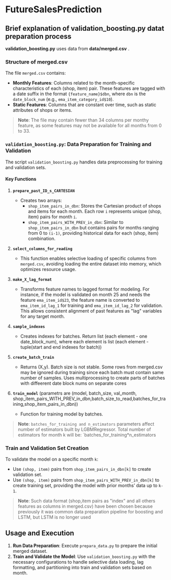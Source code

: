 # FutureSalesPrediction

## Brief explanation of validation_boosting.py datat preparation process

**validation_boosting.py** uses data from **data/merged.csv** . 
### Structure of merged.csv
The file `merged.csv` contains:
- **Monthly Features**: Columns related to the month-specific characteristics of each (shop, item) pair. These features are tagged with a date suffix in the format `{feature_name}$dbn`, where `dbn` is the `date_block_num` (e.g., `ema_item_category_id$10`).
- **Static Features**: Columns that are constant over time, such as static attributes of shops or items.


> **Note**: The file may contain fewer than 34 columns per monthy feature, as some features may not be available for all months from 0 to 33.

### `validation_boosting.py`: Data Preparation for Training and Validation
The script `validation_boosting.py` handles data preprocessing for training and validation sets.

#### Key Functions

1. **`prepare_past_ID_s_CARTESIAN`**
   - Creates two arrays: 
     - `shop_item_pairs_in_dbn`: Stores the Cartesian product of shops and items for each month. Each row `i` represents unique (shop, item) pairs for month `i`.
     - `shop_item_pairs_WITH_PREV_in_dbn`: Similar to `shop_item_pairs_in_dbn` but contains pairs for months ranging from 0 to `(i-1)`, providing historical data for each (shop, item) combination.

2. **`select_columns_for_reading`**
   - This function enables selective loading of specific columns from `merged.csv`, avoiding loading the entire dataset into memory, which optimizes resource usage.

3. **`make_X_lag_format`**
   - Transforms feature names to lagged format for modeling. For instance, if the model is validated on month 25 and needs the feature `ema_item_id$23`, the feature name is converted to `ema_item_id_lag_1` for training and `ema_item_id_lag_2` for validation. This allows consistent alignment of past features as "lag" variables for any target month.
4. **`sample_indexes`**
   - Creates indexes for batches. Return list (each element - one date_block_num), where each element is list (each element - tuple(start and end indexes for batch)) 

5. **`create_batch_train`**
   - Returns (X,y). Batch size is not stable. Some rows from merged.csv may be ignored during training since each batch must contain same number of samples. Uses multiprocessing to create parts of batches with diffeerent date block nums on separate cores  

6. **`train_model`** (parametrs are (model, batch_size, val_month, shop_item_pairs_WITH_PREV_in_dbn,batch_size_to_read,batches_for_training,shop_item_pairs_in_dbn))
   - Function for  training model by batches.

> **Note**: `batches_for_training and n_estimators` parameters affect number of estimators built by LGBMRegressor. Total number of estimators for month k will be: `batches_for_training*n_estimators

### Train and Validation Set Creation
To validate the model on a specific month `k`:
- Use `(shop, item)` pairs from `shop_item_pairs_in_dbn[k]` to create validation set.
- Use `(shop, item)` pairs from `shop_item_pairs_WITH_PREV_in_dbn[k]` to create training set, providing the model with prior months’ data up to `k-1`.

> **Note**: Such data format (shop,item pairs as "index" and all others features as columns in merged.csv) have been chosen because previously it was common data preparation pipeline for boosting and LSTM, but LSTM is no longer used


## Usage and Execution
1. **Run Data Preparation**: Execute `prepara_data.py` to prepare the initial merged dataset.
2. **Train and Validate the Model**: Use `validation_boosting.py` with the necessary configurations to handle selective data loading, lag formatting, and partitioning into train and validation sets based on month.
